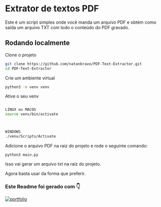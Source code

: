 # Extrator de textos PDF

Este é um script simples onde você manda um arquivo PDF e obtém como saída um arquivo TXT com todo o conteúdo do PDF gravado.


## Rodando localmente

Clone o projeto

```bash
git clone https://github.com/natanbravo/PDF-Text-Extractor.git
cd PDF-Text-Extractor
```

Crie um ambiente virtual

```bash
python3 -m venv venv
```

Ative o seu venv

```bash

LINUX ou MACOS
source venv/bin/activate



WINDOWS
./venv/Scripts/Activate
```


Adicione o arquivo PDF na raiz do projeto e rode o seguinte comando:

```
python3 main.py

```




Isso vai gerar um arquivo txt na raiz do projeto.

Agora basta usar da forma que preferir.


### Este Readme foi gerado com 👇

[![portfolio](https://readmehub.com.br/assets/logodarkmode-6990609f.png)](https://readmehub.com.br/)


